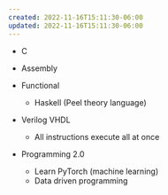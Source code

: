 ```yaml
---
created: 2022-11-16T15:11:30-06:00
updated: 2022-11-16T15:11:30-06:00
---
```

- C
- Assembly

- Functional
	- Haskell (Peel theory language)
- Verilog VHDL
	- All instructions execute all at once
- Programming 2.0
	- Learn PyTorch (machine learning)
	- Data driven programming
